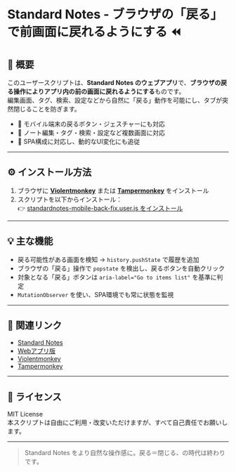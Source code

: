 # Standard Notes - ブラウザの「戻る」で前画面に戻れるようにする ⏪

## 📌 概要

このユーザースクリプトは、**Standard Notes のウェブアプリ**で、**ブラウザの戻る操作によりアプリ内の前の画面に戻れるようにする**ものです。  
編集画面、タグ、検索、設定などから自然に「戻る」動作を可能にし、タブが突然閉じることを防ぎます。

- 📱 モバイル端末の戻るボタン・ジェスチャーにも対応  
- 🔄 ノート編集・タグ・検索・設定など複数画面に対応  
- 🧠 SPA構成に対応し、動的なUI変化にも追従  

---

## ⚙️ インストール方法

1. ブラウザに **[Violentmonkey](https://violentmonkey.github.io/)** または **[Tampermonkey](https://www.tampermonkey.net/)** をインストール  
2. スクリプトを以下からインストール：  
   👉 [standardnotes-mobile-back-fix.user.js をインストール](https://raw.githubusercontent.com/koyasi777/standardnotes-mobile-back-fix/main/standardnotes-mobile-back-fix.user.js)

---

## 💡 主な機能

- 戻る可能性がある画面を検知 → `history.pushState` で履歴を追加  
- ブラウザの「戻る」操作で `popstate` を検出し、戻るボタンを自動クリック  
- 対象となる「戻る」ボタンは `aria-label="Go to items list"` を基準に判定  
- `MutationObserver` を使い、SPA環境でも常に状態を監視  

---

## 🔗 関連リンク

- [Standard Notes](https://standardnotes.com/)
- [Webアプリ版](https://app.standardnotes.com/)
- [Violentmonkey](https://violentmonkey.github.io/)
- [Tampermonkey](https://www.tampermonkey.net/)

---

## 📜 ライセンス

MIT License  
本スクリプトは自由にご利用・改変いただけますが、すべて自己責任でお願いします。

---

> Standard Notes をより自然な操作感に。戻る＝閉じる、の時代は終わりです。
